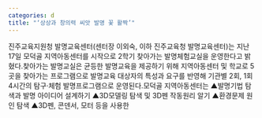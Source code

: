 ```yaml
---
categories: d
title: "‘상상과 창의력 씨앗 발명 꽃 활짝’"
---
```

진주교육지원청 발명교육센터(센터장 이외숙, 이하 진주교육청 발명교육센터)는 지난 17일 모덕골 지역아동센터를 시작으로 2학기 찾아가는 발명체험교실을 운영한다고 밝혔다.찾아가는 발명교실은 균등한 발명교육을 제공하기 위해 지역아동센터 및 학교로 5곳을 찾아가는 프로그램으로 발명교육 대상자의 특성과 요구를 반영해 기관별 2회, 1회 4시간의 탐구·체험 발명프로그램으로 운영된다.모덕골 지역아동센터는 ▲발명기법 탐색과 발명 아이디어 설계하기 ▲3D모델링 탐색 및 3D펜 작동원리 알기 ▲환경문제 원인 탐색 ▲3D펜, 콘덴서, 모터 등을 사용한